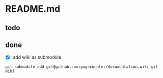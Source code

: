 # README.md

## todo

## done
- [x] add wiki as submodule

```
git submodule add git@github.com:pagecounter/documentation.wiki.git wiki
```
